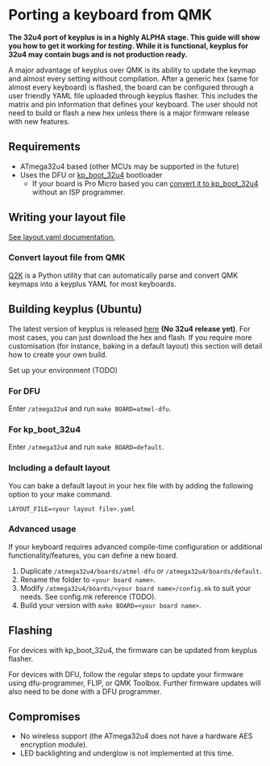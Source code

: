 # Porting a keyboard from QMK

**The 32u4 port of keyplus is in a highly ALPHA stage. This guide will show you how to get it working for _testing_. 
While it is functional, keyplus for 32u4 may contain bugs and is not production ready.**

A major advantage of keyplus over QMK is its ability to update the keymap and almost every setting without compilation.
After a generic hex (same for almost every keyboard) is flashed, the board can be configured through a user friendly 
YAML file uploaded through keyplus flasher. This includes the matrix and pin information that defines your keyboard.
The user should not need to build or flash a new hex unless there is a major firmware release with new features.

## Requirements
* ATmega32u4 based (other MCUs may be supported in the future)
* Uses the DFU or [kp_boot_32u4](https://github.com/ahtn/kp_boot_32u4) bootloader
  * If your board is Pro Micro based you can [convert it to kp_boot_32u4](https://github.com/ahtn/kp_boot_32u4#convert-a-arduino-pro-micro-to-use-the-bootloader-without-an-isp-programmer)
    without an ISP programmer.

## Writing your layout file
[See layout.yaml documentation.](https://github.com/ahtn/keyplus/blob/master/doc/layout_format.md)

### Convert layout file from QMK
[Q2K](https://github.com/2Cas/Q2K) is a Python utility that can automatically parse and 
convert QMK keymaps into a keyplus YAML for most keyboards.

## Building keyplus (Ubuntu)
The latest version of keyplus is released [here](https://github.com/ahtn/keyplus/releases) **(No 32u4 release yet)**.
For most cases, you can just download the hex and flash. If you require more customisation (for instance, baking in a default layout)
this section will detail how to create your own build.

Set up your environment (TODO)

### For DFU 
Enter `/atmega32u4` and run `make BOARD=atmel-dfu`.

### For kp_boot_32u4
Enter `/atmega32u4` and run `make BOARD=default`.

### Including a default layout
You can bake a default layout in your hex file with by adding the following option to your make command.

`LAYOUT_FILE=<your layout file>.yaml`

### Advanced usage
If your keyboard requires advanced compile-time configuration or additional functionality/features, you can define a new board.
1. Duplicate `/atmega32u4/boards/atmel-dfu` or `/atmega32u4/boards/default`.
2. Rename the folder to `<your board name>`.
3. Modify `/atmega32u4/boards/<your board name>/config.mk` to suit your needs. See config.mk reference (TODO).
4. Build your version with `make BOARD=<your board name>`.

## Flashing
For devices with kp_boot_32u4, the firmware can be updated from keyplus flasher.

For devices with DFU, follow the regular steps to update your firmware using dfu-programmer, FLIP, or QMK Toolbox.
Further firmware updates will also need to be done with a DFU programmer.

## Compromises
* No wireless support (the ATmega32u4 does not have a hardware AES encryption module).
* LED backlighting and underglow is not implemented at this time.
